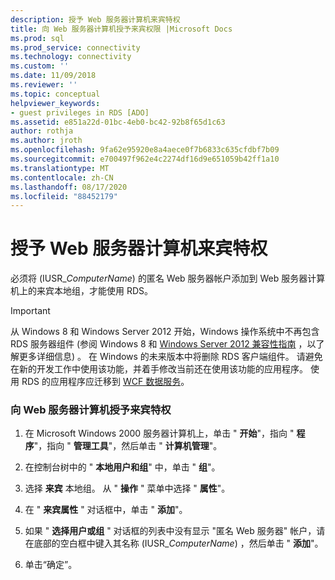 ```yaml
---
description: 授予 Web 服务器计算机来宾特权
title: 向 Web 服务器计算机授予来宾权限 |Microsoft Docs
ms.prod: sql
ms.prod_service: connectivity
ms.technology: connectivity
ms.custom: ''
ms.date: 11/09/2018
ms.reviewer: ''
ms.topic: conceptual
helpviewer_keywords:
- guest privileges in RDS [ADO]
ms.assetid: e851a22d-01bc-4eb0-bc42-92b8f65d1c63
author: rothja
ms.author: jroth
ms.openlocfilehash: 9fa62e95920e8a4aece0f7b6833c635cfdbf7b09
ms.sourcegitcommit: e700497f962e4c2274df16d9e651059b42ff1a10
ms.translationtype: MT
ms.contentlocale: zh-CN
ms.lasthandoff: 08/17/2020
ms.locfileid: "88452179"
---
```

# <a name="granting-guest-privileges-to-a-web-server-computer"></a>授予 Web 服务器计算机来宾特权
必须将 (IUSR_*ComputerName*) 的匿名 Web 服务器帐户添加到 Web 服务器计算机上的来宾本地组，才能使用 RDS。  
  
> [!IMPORTANT]
>  从 Windows 8 和 Windows Server 2012 开始，Windows 操作系统中不再包含 RDS 服务器组件 (参阅 Windows 8 和 [Windows Server 2012 兼容性指南](https://www.microsoft.com/download/details.aspx?id=27416) ，以了解更多详细信息) 。 在 Windows 的未来版本中将删除 RDS 客户端组件。 请避免在新的开发工作中使用该功能，并着手修改当前还在使用该功能的应用程序。 使用 RDS 的应用程序应迁移到 [WCF 数据服务](https://go.microsoft.com/fwlink/?LinkId=199565)。  
  
### <a name="to-grant-guest-privileges-to-a-web-server-computer"></a>向 Web 服务器计算机授予来宾特权  
  
1.  在 Microsoft Windows 2000 服务器计算机上，单击 " **开始**"，指向 " **程序**"，指向 " **管理工具**"，然后单击 " **计算机管理**"。  
  
2.  在控制台树中的 " **本地用户和组**" 中，单击 " **组**"。  
  
3.  选择 **来宾** 本地组。 从 " **操作** " 菜单中选择 " **属性**"。  
  
4.  在 " **来宾属性** " 对话框中，单击 " **添加**"。  
  
5.  如果 " **选择用户或组** " 对话框的列表中没有显示 "匿名 Web 服务器" 帐户，请在底部的空白框中键入其名称 (IUSR_*ComputerName*) ，然后单击 " **添加**"。  
  
6.  单击“确定”。


